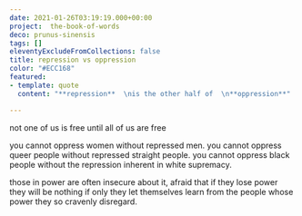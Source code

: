 ```yaml
---
date: 2021-01-26T03:19:19.000+00:00
project:  the-book-of-words
deco: prunus-sinensis
tags: []
eleventyExcludeFromCollections: false
title: repression vs oppression
color: "#ECC168"
featured:
- template: quote
  content: "**repression**  \nis the other half of  \n**oppression**"

---
```


not one of us is free until all of us are free

you cannot oppress women without repressed men. you cannot oppress queer people without repressed straight people. you cannot oppress black people without the repression inherent in white supremacy.

those in power are often insecure about it, afraid that if they lose power they will be nothing if only they let themselves learn from the people whose power they so cravenly disregard.
